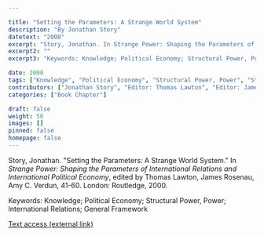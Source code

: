 ```yaml
---

title: "Setting the Parameters: A Strange World System"
description: "By Jonathan Story"
datetext: "2000"
excerpt: "Story, Jonathan. In Strange Power: Shaping the Parameters of International Relations and International Political Economy, edited by Thomas Lawton, James Rosenau, Amy C. Verdun, 41-60. London: Routledge, 2000."
excerpt2: ""
excerpt3: "Keywords: Knowledge; Political Economy; Structural Power, Power; International Relations; General Framework"

date: 2000
tags: ["Knowledge", "Political Economy", "Structural Power, Power", "Strange-Influenced Works", "2000's"]
contributors: ["Jonathan Story", "Editor: Thomas Lawton", "Editor: James Rosenau", "Editor: Amy C. Verdun"]
categories: ["Book Chapter"]

draft: false
weight: 50
images: []
pinned: false
homepage: false
---
```


Story, Jonathan. "Setting the Parameters: A Strange World System." In *Strange Power: Shaping the Parameters of International Relations and International Political Economy*, edited by Thomas Lawton, James Rosenau, Amy C. Verdun, 41-60. London: Routledge, 2000.

Keywords: Knowledge; Political Economy; Structural Power, Power; International Relations; General Framework

[Text access (external link)](https://www.worldcat.org/title/1022846081)

